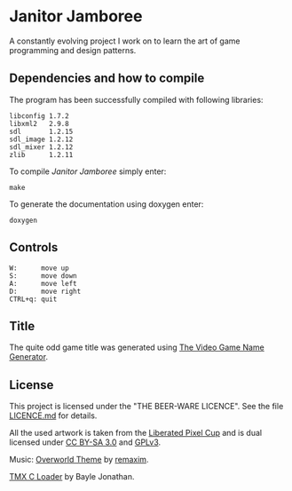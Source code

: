 # Janitor Jamboree
A constantly evolving project I work on to learn the art of game programming and design patterns.

## Dependencies and how to compile
The program has been successfully compiled with following libraries:
```
libconfig 1.7.2
libxml2   2.9.8
sdl       1.2.15
sdl_image 1.2.12
sdl_mixer 1.2.12
zlib      1.2.11
```

To compile _Janitor Jamboree_ simply enter:
```
make
```

To generate the documentation using doxygen enter:
```
doxygen
```

## Controls

```
W:      move up
S:      move down
A:      move left
D:      move right
CTRL+q: quit
```

## Title
The quite odd game title was generated using [The Video Game Name Generator](https://www.videogamena.me/).

## License
This project is licensed under the "THE BEER-WARE LICENCE".  See the file [LICENCE.md](LICENCE.md) for details.

All the used artwork is taken from the [Liberated Pixel Cup](http://lpc.opengameart.org/) and is dual licensed under [CC BY-SA 3.0](http://creativecommons.org/licenses/by-sa/3.0/) and [GPLv3](http://www.gnu.org/licenses/gpl-3.0.html).

Music: [Overworld Theme](https://opengameart.org/content/overworld-theme) by [remaxim](https://opengameart.org/users/remaxim).

[TMX C Loader](https://github.com/baylej/tmx/) by Bayle Jonathan.
